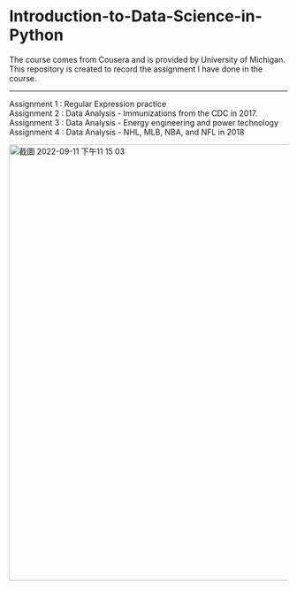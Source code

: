 # Introduction-to-Data-Science-in-Python
The course comes from Cousera and is provided by University of Michigan.   
This repository is created to record the assignment I have done in the course.  

---  
Assignment 1 : Regular Expression practice  
Assignment 2 : Data Analysis - Immunizations from the CDC in 2017.  
Assignment 3 : Data Analysis - Energy engineering and power technology  
Assignment 4 : Data Analysis - NHL, MLB, NBA, and NFL in 2018  

<img width="789" alt="截圖 2022-09-11 下午11 15 03" src="https://user-images.githubusercontent.com/103521272/189535177-32e3ef40-f39b-4197-86f5-4eabba269e24.png">
  
